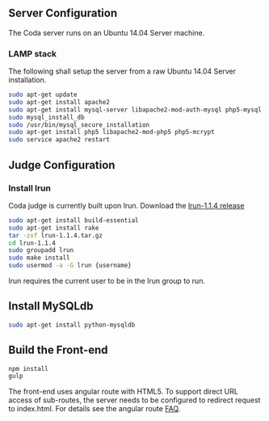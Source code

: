 ## Server Configuration
The Coda server runs on an Ubuntu 14.04 Server machine.

### LAMP stack
The following shall setup the server from a raw Ubuntu 14.04 Server installation.

```bash 
sudo apt-get update
sudo apt-get install apache2
sudo apt-get install mysql-server libapache2-mod-auth-mysql php5-mysql
sudo mysql_install_db
sudo /usr/bin/mysql_secure_installation
sudo apt-get install php5 libapache2-mod-php5 php5-mcrypt
sudo service apache2 restart
```

## Judge Configuration

### Install lrun
Coda judge is currently built upon lrun. 
Download the [lrun-1.1.4 release](https://github.com/quark-zju/lrun/archive/v1.1.4.tar.gz)

```bash
sudo apt-get install build-essential
sudo apt-get install rake
tar -zxf lrun-1.1.4.tar.gz
cd lrun-1.1.4
sudo groupadd lrun
sudo make install
sudo usermod -a -G lrun {username}
```

lrun requires the current user to be in the lrun group to run.

## Install MySQLdb
```bash
sudo apt-get install python-mysqldb
```

## Build the Front-end
```bash
npm install
gulp
```
The front-end uses angular route with HTML5. To support direct URL access of sub-routes, the server needs to be configured to
redirect request to index.html. For details see the angular route [FAQ](https://github.com/angular-ui/ui-router/wiki/Frequently-Asked-Questions#how-to-configure-your-server-to-work-with-html5mode).

